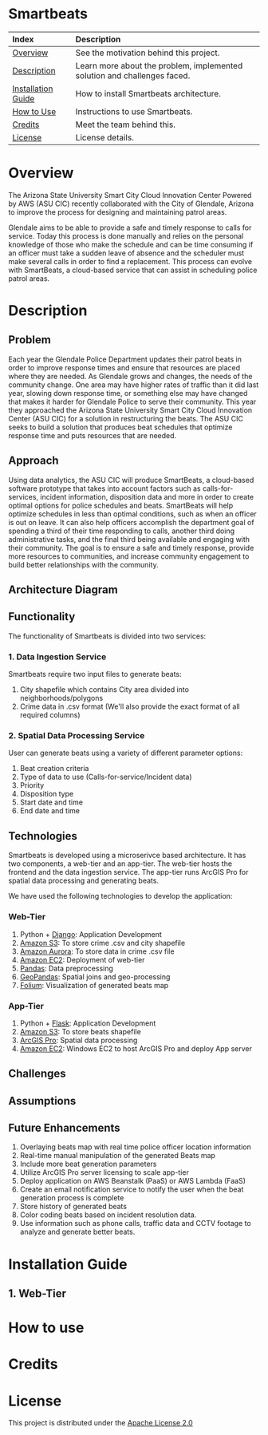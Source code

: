 # Smartbeats


|Index| Description|
|:----------------|:-----------|
| [Overview](#overview)         |     See the motivation behind this project.    | 
| [Description](#description)         |     Learn more about the problem, implemented solution and challenges faced.    | 
| [Installation Guide](#installation-guide)         |    How to install Smartbeats architecture. |
| [How to Use](#how-to-use)       |     Instructions to use Smartbeats.   |
| [Credits](#credits)      |     Meet the team behind this.     |
| [License](#license)      |     License details.     |



# Overview
The Arizona State University Smart City Cloud Innovation Center Powered by AWS (ASU CIC) recently collaborated with the City of Glendale, Arizona to improve the process for designing and maintaining patrol areas.


Glendale aims to be able to provide a safe and timely response to calls for service. Today this process is done manually and relies on the personal knowledge of those who make the schedule and can be time consuming if an officer must take a sudden leave of absence and the scheduler must make several calls in order to find a replacement. This process can evolve with SmartBeats, a cloud-based service that can assist in scheduling police patrol areas.

# Description

## Problem
Each year the Glendale Police Department updates their patrol beats in order to improve response times and ensure that resources are placed where they are needed. As Glendale grows and changes, the needs of the community change. One area may have higher rates of traffic than it did last year, slowing down response time, or something else may have changed that makes it harder for Glendale Police to serve their community. This year they approached the Arizona State University Smart City Cloud Innovation Center (ASU CIC) for a solution in restructuring the beats. The ASU CIC seeks to build a solution that produces beat schedules that optimize response time and puts resources that are needed.

## Approach
Using data analytics, the ASU CIC will produce SmartBeats, a cloud-based software prototype that takes into account factors such as calls-for-services, incident information, disposition data and more in order to create optimal options for police schedules and beats. SmartBeats will help optimize schedules in less than optimal conditions, such as when an officer is out on leave. It can also help officers accomplish the department goal of spending a third of their time responding to calls, another third doing administrative tasks, and the final third being available and engaging with their community. The goal is to ensure a safe and timely response, provide more resources to communities, and increase community engagement to build better relationships with the community.

## Architecture Diagram

## Functionality

The functionality of Smartbeats is divided into two services:

### 1. Data Ingestion Service
Smartbeats require two input files to generate beats: 
1. City shapefile which contains City area divided into neighborhoods/polygons
2. Crime data in .csv format (We'll also provide the exact format of all required columns)


### 2. Spatial Data Processing Service
User can generate beats using a variety of different parameter options:
1. Beat creation criteria
2. Type of data to use (Calls-for-service/Incident data)
3. Priority
4. Disposition type
5. Start date and time
6. End date and time


## Technologies
Smartbeats is developed using a microserivce based architecture. It has two components, a web-tier and an app-tier. The web-tier hosts the frontend and the data ingestion service. The app-tier runs ArcGIS Pro for spatial data processing and generating beats.

We have used the following technologies to develop the application:

### Web-Tier
1. Python + [Django](https://www.djangoproject.com/): Application Development
2. [Amazon S3](https://aws.amazon.com/s3/): To store crime .csv and city shapefile
3. [Amazon Aurora](https://aws.amazon.com/rds/aurora/): To store data in crime .csv file
4. [Amazon EC2](https://aws.amazon.com/ec2/): Deployment of web-tier
5. [Pandas](https://pandas.pydata.org/): Data preprocessing
6. [GeoPandas](https://geopandas.org/): Spatial joins and geo-processing
7. [Folium](https://python-visualization.github.io/folium/): Visualization of generated beats map

### App-Tier
1. Python + [Flask](https://flask.palletsprojects.com/en/2.0.x/): Application Development
2. [Amazon S3](https://aws.amazon.com/s3/): To store beats shapefile
3. [ArcGIS Pro](https://pro.arcgis.com/en/pro-app/latest/get-started/get-started.htm): Spatial data processing
4. [Amazon EC2](https://aws.amazon.com/ec2/): Windows EC2 to host ArcGIS Pro and deploy App server

## Challenges


## Assumptions


## Future Enhancements
1. Overlaying beats map with real time police officer location information
2. Real-time manual manipulation of the generated Beats map
3. Include more beat generation parameters
4. Utilize ArcGIS Pro server licensing to scale app-tier
5. Deploy application on AWS Beanstalk (PaaS) or AWS Lambda (FaaS)
6. Create an email notification service to notify the user when the beat generation process is complete
7. Store history of generated beats
8. Color coding beats based on incident resolution data.
9. Use information such as phone calls, traffic data and CCTV footage to analyze and generate better beats.

# Installation Guide
## 1. Web-Tier

# How to use


# Credits

# License
This project is distributed under the [Apache License 2.0](https://github.com/ASUCICREPO/smart-beats/blob/master/LICENSE)